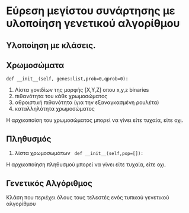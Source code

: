 # Εύρεση μεγίστου συνάρτησης με υλοποίηση γενετικού αλγορίθμου

## Υλοποίηση με κλάσεις.

## Χρωμοσώματα
``` def __init__(self, genes:list,prob=0,qprob=0): ```
1. Λίστα γονιδίων της μορφής [X,Y,Z] οπου x,y,z binaries
2. πιθανότητα του κάθε χρωμοσώματος
3. αθροιστική πιθανότητα (για την εξαναγκασμένη ρουλέτα)
4. καταλληλότητα χρωμοσώματος

Η αρχικοποίση του χρωμοσώματος μπορεί να γίνει είτε τυχαία, είτε οχι.

## Πληθυσμός
1. λίστα χρωμοσωμάτων
``` def __init__(self,pop=[]):```

Η αρχικοποίηση πληθυσμού μπορεί να γίνει είτε τυχαία, είτε οχι.

## Γενετικός Αλγόριθμος
Κλάση που περιέχει όλους τους τελεστές ενός τυπικού γενετικού αλγορίθμου
